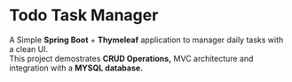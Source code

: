 <h1>Todo Task Manager</h1>
<p>
  A Simple <b>Spring Boot</b> + <b>Thymeleaf</b> application to manager daily tasks with a clean UI.<br>
  This project demostrates <b>CRUD Operations,</b> MVC architecture and integration with a <b>MYSQL database.</b>
</p>


